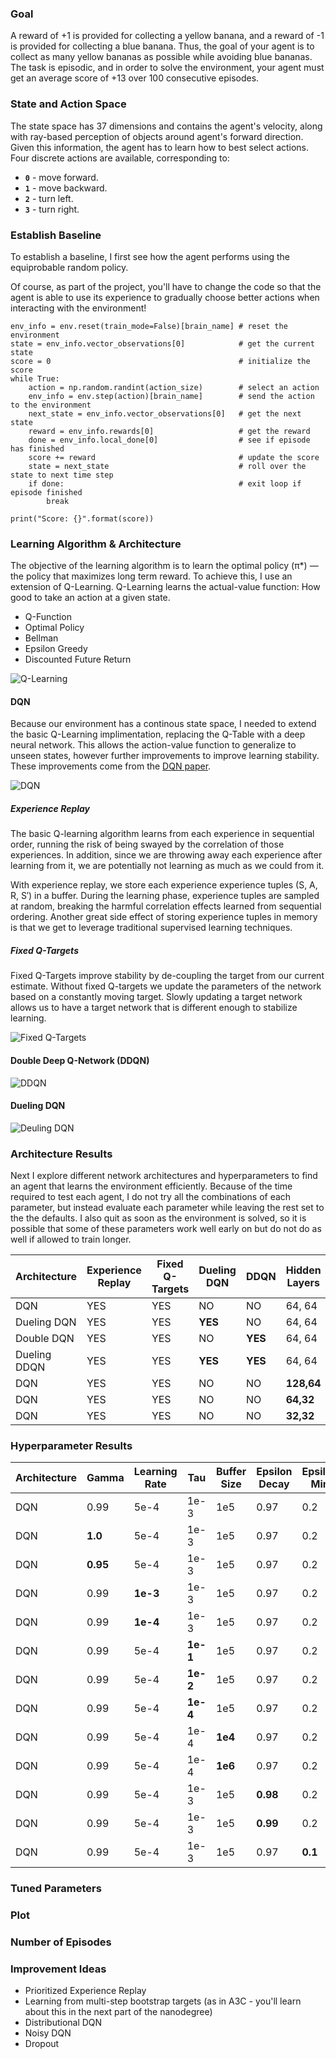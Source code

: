 ### Goal

A reward of +1 is provided for collecting a yellow banana, and a reward of -1 is provided for collecting a blue banana.  Thus, the goal of your agent is to collect as many yellow bananas as possible while avoiding blue bananas.  The task is episodic, and in order to solve the environment, your agent must get an average score of +13 over 100 consecutive episodes.

### State and Action Space

The state space has 37 dimensions and contains the agent's velocity, along with ray-based perception of objects around agent's forward direction.  Given this information, the agent has to learn how to best select actions.  Four discrete actions are available, corresponding to:

- **`0`** - move forward.
- **`1`** - move backward.
- **`2`** - turn left.
- **`3`** - turn right.

### Establish Baseline

To establish a baseline, I first see how the agent performs using the equiprobable random policy.

Of course, as part of the project, you'll have to change the code so that the agent is able to use its experience to gradually choose better actions when interacting with the environment!

```
env_info = env.reset(train_mode=False)[brain_name] # reset the environment
state = env_info.vector_observations[0]            # get the current state
score = 0                                          # initialize the score
while True:
    action = np.random.randint(action_size)        # select an action
    env_info = env.step(action)[brain_name]        # send the action to the environment
    next_state = env_info.vector_observations[0]   # get the next state
    reward = env_info.rewards[0]                   # get the reward
    done = env_info.local_done[0]                  # see if episode has finished
    score += reward                                # update the score
    state = next_state                             # roll over the state to next time step
    if done:                                       # exit loop if episode finished
        break
    
print("Score: {}".format(score))
```

### Learning Algorithm & Architecture 

The objective of the learning algorithm is to learn the optimal policy (π*) — the policy that maximizes long term reward.  To achieve this, I use an extension of Q-Learning.  Q-Learning learns the actual-value function: How good to take an action at a given state.

- Q-Function
- Optimal Policy
- Bellman
- Epsilon Greedy
- Discounted Future Return

![Q-Learning](./images/q-learning.png)

#### DQN

Because our environment has a continous state space, I needed to extend the basic Q-Learning implimentation, replacing the Q-Table with a deep neural network.  This allows the action-value function to generalize to unseen states, however further improvements to improve learning stability. These improvements come from the [DQN paper](https://www.cs.toronto.edu/~vmnih/docs/dqn.pdf).

![DQN](./images/dqn.png)

##### Experience Replay

The basic Q-learning algorithm learns from each experience in sequential order, running the risk of being swayed by the correlation of those experiences. In addition, since we are throwing away each experience after learning from it, we are potentially not learning as much as we could from it.

With experience replay, we store each experience experience tuples (S, A, R, S′) in a buffer.  During the learning phase, experience tuples are sampled at random, breaking the harmful correlation effects learned from sequential ordering.  Another great side effect of storing experience tuples in memory is that we get to leverage traditional supervised learning techniques.

##### Fixed Q-Targets

Fixed Q-Targets improve stability by de-coupling the target from our current estimate.  Without fixed Q-targets we update the parameters of the network based on a constantly moving target.  Slowly updating a target network allows us to have a target network that is different enough to stabilize learning.

![Fixed Q-Targets](./images/fixed.png)


#### Double Deep Q-Network (DDQN)

![DDQN](./images/ddqn.png)


#### Dueling DQN

![Deuling DQN](./images/dueling.png)


### Architecture Results

Next I explore different network architectures and hyperparameters to find an agent that learns the environment efficiently. Because of the time required to test each agent, I do not try all the combinations of each parameter, but instead evaluate each parameter while leaving the rest set to the the defaults. I also quit as soon as the environment is solved, so it is possible that some of these parameters work well early on but do not do as well if allowed to train longer.


| Architecture | Experience Replay | Fixed Q-Targets | Dueling DQN      | DDQN       | Hidden Layers | Episodes to Solve |
| ------------ |------------------ | --------------- | ---------------- | -----------| --------------| ----------------- |
| DQN          | YES               | YES             | NO               | NO         | 64, 64        | 336               |
| Dueling DQN  | YES               | YES             | **YES**          | NO         | 64, 64        | 316               |
| Double DQN   | YES               | YES             | NO               | **YES**    | 64, 64        | 379               |
| Dueling DDQN | YES               | YES             | **YES**          | **YES**    | 64, 64        | 273               |
| DQN          | YES               | YES             | NO               | NO         | **128,64**    | 406               |
| DQN          | YES               | YES             | NO               | NO         | **64,32**     | 383               |
| DQN          | YES               | YES             | NO               | NO         | **32,32**     | 425               |

### Hyperparameter Results

| Architecture | Gamma         | Learning Rate | Tau      | Buffer Size | Epsilon Decay | Epsilon Min | Episodes to Solve |
| ------------ |-------------- | ------------- | ---------| ----------- | ------------- | ----------- | ----------------- |
| DQN          | 0.99          | 5e-4          | 1e-3     | 1e5         | 0.97          | 0.2         | 336               |
| DQN          | **1.0**       | 5e-4          | 1e-3     | 1e5         | 0.97          | 0.2         | 362               |
| DQN          | **0.95**      | 5e-4          | 1e-3     | 1e5         | 0.97          | 0.2         | 385               |
| DQN          | 0.99          | **1e-3**      | 1e-3     | 1e5         | 0.97          | 0.2         | 375               |
| DQN          | 0.99          | **1e-4**      | 1e-3     | 1e5         | 0.97          | 0.2         | 459               |
| DQN          | 0.99          | 5e-4          | **1e-1** | 1e5         | 0.97          | 0.2         | 556               |
| DQN          | 0.99          | 5e-4          | **1e-2** | 1e5         | 0.97          | 0.2         | 379               |
| DQN          | 0.99          | 5e-4          | **1e-4** | 1e5         | 0.97          | 0.2         |                   |
| DQN          | 0.99          | 5e-4          | 1e-4     | **1e4**     | 0.97          | 0.2         |                   |
| DQN          | 0.99          | 5e-4          | 1e-4     | **1e6**     | 0.97          | 0.2         |                   |
| DQN          | 0.99          | 5e-4          | 1e-3     | 1e5         | **0.98**      | 0.2         |                   |
| DQN          | 0.99          | 5e-4          | 1e-3     | 1e5         | **0.99**      | 0.2         |                   |
| DQN          | 0.99          | 5e-4          | 1e-3     | 1e5         | 0.97          | **0.1**     |                   |

### Tuned Parameters




### Plot

### Number of Episodes

### Improvement Ideas

- Prioritized Experience Replay
- Learning from multi-step bootstrap targets (as in A3C - you'll learn about this in the next part of the nanodegree)
- Distributional DQN
- Noisy DQN
- Dropout